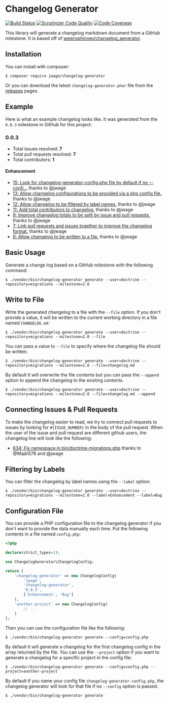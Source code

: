 # Changelog Generator

[![Build Status](https://travis-ci.org/jwage/changelog-generator.svg)](https://travis-ci.org/jwage/changelog-generator)
[![Scrutinizer Code Quality](https://scrutinizer-ci.com/g/jwage/changelog-generator/badges/quality-score.png?b=master)](https://scrutinizer-ci.com/g/jwage/changelog-generator/?branch=master)
[![Code Coverage](https://scrutinizer-ci.com/g/jwage/changelog-generator/badges/coverage.png?b=master)](https://scrutinizer-ci.com/g/jwage/changelog-generator/?branch=master)

This library will generate a changelog markdown document from a GitHub milestone. It is based off of
[weierophinney/changelog_generator](https://github.com/weierophinney/changelog_generator).

## Installation

You can install with composer:

    $ composer require jwage/changelog-generator

Or you can download the latest `changelog-generator.phar` file from the [releases](https://github.com/jwage/changelog-generator/releases) pages.

## Example

Here is what an example changelog looks like. It was generated from the ``0.0.3`` milestone in GitHub for this project:

### 0.0.3

- Total issues resolved: **7**
- Total pull requests resolved: **7**
- Total contributors: **1**

#### Enhancement

 - [15: Look for changelog-generator-config.php file by default if no --confi&hellip;](https://github.com/jwage/changelog-generator/pull/15) thanks to @jwage
 - [13: Allow changelog configurations to be provided via a php config file.](https://github.com/jwage/changelog-generator/pull/13) thanks to @jwage
 - [12: Allow changelog to be filtered by label names.](https://github.com/jwage/changelog-generator/pull/12) thanks to @jwage
 - [11: Add total contributors to changelog.](https://github.com/jwage/changelog-generator/pull/11) thanks to @jwage
 - [9: Improve changelog totals to be split by issue and pull requests.](https://github.com/jwage/changelog-generator/pull/9) thanks to @jwage
 - [7: Link pull requests and issues together to improve the changelog format.](https://github.com/jwage/changelog-generator/pull/7) thanks to @jwage
 - [6: Allow changelog to be written to a file.](https://github.com/jwage/changelog-generator/pull/6) thanks to @jwage

## Basic Usage

Generate a change log based on a GitHub milestone with the following command:

    $ ./vendor/bin/changelog-generator generate --user=doctrine --repository=migrations --milestone=2.0

## Write to File

Write the generated changelog to a file with the `--file` option. If you don't provide a value, it will be written
to the current working directory in a file named `CHANGELOG.md`:

    $ ./vendor/bin/changelog-generator generate --user=doctrine --repository=migrations --milestone=2.0 --file

You can pass a value to `--file` to specify where the changelog file should be written:

    $ ./vendor/bin/changelog-generator generate --user=doctrine --repository=migrations --milestone=2.0 --file=changelog.md

By default it will overwrite the file contents but you can pass the `--append` option to append the changelog to
the existing contents.

    $ ./vendor/bin/changelog-generator generate --user=doctrine --repository=migrations --milestone=2.0 --file=changelog.md --append

## Connecting Issues & Pull Requests

To make the changelog easier to read, we try to connect pull requests to issues by looking for `#{ISSUE_NUMBER}` in the body
of the pull request. When the user of the issue and pull request are different github users, the changelog line will look like the following:

- [634: Fix namespace in bin/doctrine-migrations.php](https://github.com/doctrine/migrations/pull/634) thanks to @Majkl578 and @jwage

## Filtering by Labels

You can filter the changelog by label names using the ``--label`` option:

    $ ./vendor/bin/changelog-generator generate --user=doctrine --repository=migrations --milestone=2.0 --label=Enhancement --label=Bug

## Configuration File

You can provide a PHP configuration file to the changelog generator if you don't want to provide the data manually each time.
Put the following contents in a file named `config.php`:

```php
<?php

declare(strict_types=1);

use ChangelogGenerator\ChangelogConfig;

return [
    'changelog-generator' => new ChangelogConfig(
        'jwage',
        'changelog-generator',
        '0.0.3',
        ['Enhancement', 'Bug']
    ),
    'another-project' => new ChangelogConfig(
        // ...
    )
];
```

Then you can use the configuration file like the following:

    $ ./vendor/bin/changelog-generator generate --config=config.php

By default it will generate a changelog for the first changelog config in the array returned by the file. You can use the
`--project` option if you want to generate a changelog for a specific project in the config file:

    $ ./vendor/bin/changelog-generator generate --config=config.php --project=another-project

By default if you name your config file `changelog-generator-config.php`, the changelog generator will look for that file
if no `--config` option is passed.

    $ ./vendor/bin/changelog-generator generate
